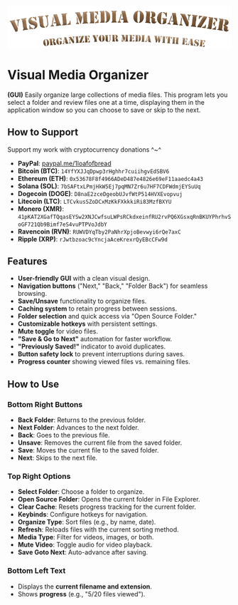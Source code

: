 <img src="https://github.com/1LoafaBread/Visual-Media-Organizer/blob/main/Banner.png?raw=true" alt="Visual Media Organizer Banner">  

# Visual Media Organizer  
**(GUI)** Easily organize large collections of media files. This program lets you select a folder and review files one at a time, displaying them in the application window so you can choose to save or skip to the next.  

## How to Support  
Support my work with cryptocurrency donations ^~^  
- **PayPal**: [paypal.me/1loafofbread](https://www.paypal.com/paypalme/1loafofbread)  
- **Bitcoin (BTC)**: `14YfYXJJqDpwp3rHghhr7cuiihgvEdSBV6`  
- **Ethereum (ETH)**: `0x53678F8f4966ADeD487e4826e69eF11aaedc4a43`  
- **Solana (SOL)**: `7bSAFtxLPmjHkW5Ej7pqMN7Zr6u7HF7CDFWdmjEYSuUq`  
- **Dogecoin (DOGE)**: `D8naE2zceDgeobUJvfWtP514HVXEvopvuj`  
- **Litecoin (LTC)**: `LTCvkusSZoDCxMzKkFXkkkiRi83MzfBXYU`  
- **Monero (XMR)**: `41pKAT2XGafTQqasEYSw2XNJCwfsuLWPsRCkdxeinfRU2rvPQ6XGsxqRnBKUYPhrhvSoGF721Qb9Bimf7eS4vuPTPVoJdbY`  
- **Ravencoin (RVN)**: `RUWVDYqTby2PaNhrXpjoBevwyi6rQe7axC`  
- **Ripple (XRP)**: `rJwtbzoac9cYncjaAceKrexrQyEBcCFw9d`  

## Features  
- **User-friendly GUI** with a clean visual design.  
- **Navigation buttons** ("Next," "Back," "Folder Back") for seamless browsing.  
- **Save/Unsave** functionality to organize files.  
- **Caching system** to retain progress between sessions.  
- **Folder selection** and quick access via "Open Source Folder."  
- **Customizable hotkeys** with persistent settings.  
- **Mute toggle** for video files.  
- **"Save & Go to Next"** automation for faster workflow.  
- **"Previously Saved!"** indicator to avoid duplicates.  
- **Button safety lock** to prevent interruptions during saves.  
- **Progress counter** showing viewed files vs. remaining files.  

## How to Use  
### **Bottom Right Buttons**  
- **Back Folder**: Returns to the previous folder.  
- **Next Folder**: Advances to the next folder.  
- **Back**: Goes to the previous file.  
- **Unsave**: Removes the current file from the saved folder.  
- **Save**: Moves the current file to the saved folder.  
- **Next**: Skips to the next file.  

### **Top Right Options**  
- **Select Folder**: Choose a folder to organize.  
- **Open Source Folder**: Opens the current folder in File Explorer.  
- **Clear Cache**: Resets progress tracking for the current folder.  
- **Keybinds**: Configure hotkeys for navigation.  
- **Organize Type**: Sort files (e.g., by name, date).  
- **Refresh**: Reloads files with the current sorting method.  
- **Media Type**: Filter for videos, images, or both.  
- **Mute Video**: Toggle audio for video playback.  
- **Save Goto Next**: Auto-advance after saving.  

### **Bottom Left Text**  
- Displays the **current filename and extension**.  
- Shows **progress** (e.g., "5/20 files viewed").  
